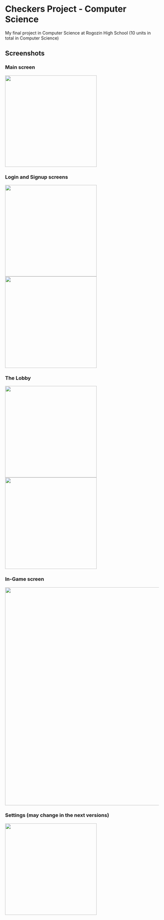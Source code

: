 # Checkers Project - Computer Science
My final project in Computer Science at Rogozin High School (10 units in total in Computer Science)

## Screenshots
### Main screen
<img src="https://user-images.githubusercontent.com/39855459/176998420-26c10e79-a2f6-4f9e-ad86-78297ed8e273.png" width="300">

### Login and Signup screens
<p>
  <img src="https://user-images.githubusercontent.com/39855459/176998440-b11f7177-17ec-484e-b3bc-3adf72eb55ca.png" width="300">
  <img src="https://user-images.githubusercontent.com/39855459/176998747-81fa1b3c-2041-429b-a3dc-13aaa6d1dbda.png" width="300">
</p>

### The Lobby
<p>
  <img src="https://user-images.githubusercontent.com/39855459/176998603-f434c3fd-bfee-4ca3-b4cd-922fef1b839f.png" width="300">
  <img src="https://user-images.githubusercontent.com/39855459/176998608-23d24fbf-dcc4-4f6a-9e65-5090d4973af3.png" width="300">
</p>

### In-Game screen
<img src="https://user-images.githubusercontent.com/39855459/177002353-8af1c151-2034-4090-9e5d-8b31547b7460.png" width="715">


### Settings (may change in the next versions)
<img src="https://user-images.githubusercontent.com/39855459/177002413-eb39d1f2-b011-48d8-b9fe-feadffb28e27.png" width="300">
